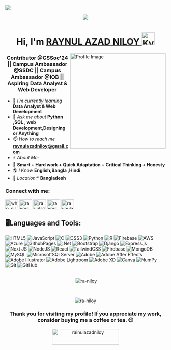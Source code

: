 [![](https://visitcount.itsvg.in/api?id=ra-niloy&icon=0&color=0)](https://visitcount.itsvg.in)
<p align="center">
  <img src="https://readme-typing-svg.demolab.com/?lines=CONTRIBUTOR%20GIRLSCRIPT%20SUMMER%20OF%20CODE%202024;CAMPUS%20AMBASSADOR%20SSDC%20BANGLADESH;CAMPUS%20AMBASSADOR%20ICT%20OLYMPIAD%20BANGLADESH;ASPIRING%20DATA%20ANALYST%20%26%20WEB%20DEVELOPER&font=Fira%20Code&center=true&width=700&height=45&color=FF0000&vCenter=true&pause=1000&size=25" />
</p>

<h1 align="center"> Hi, I'm <a href="https://www.linkedin.com/in/raynulazadniloy/">RAYNUL AZAD NILOY </a> <img height="40" alt="Kyubey" src="https://raw.githubusercontent.com/innng/innng/master/assets/kyubey.gif"/></h1>

<img align="right" src="https://github.com/SankshipthShetty/SankshipthShetty/assets/99337968/2bd05422-3a3b-4d7c-94a1-7cdb584c09d7" alt="Profile Image" width="300"/>


<h3 align="center">Contributor @GSSoc'24 || Campus Ambassador @SSDC || Campus Ambassador @IOB || Aspiring Data Analyst & Web Developer</h3>

- 🌱 *I’m currently learning* **Data Analyst & Web Development**
- 💬 *Ask me about* **Python ,SQL , web Development,Designing or Anything**
- 📫 *How to reach me* **raynulazadniloy@gmail.com**
- ⚡ *About Me:* <br>
- 💎 **Smart + Hard work + Quick Adaptation + Critical Thinking + Honesty** <br>
- 🌎 *I Know* **English,Bangla ,Hindi**. <br>
- 📍 *Location:** **Bangladesh** <br>


<h3 align="left">Connect with me:</h3>
<p align="left">
<a href="https://twitter.com/who_niloy" target="blank"><img align="center" src="https://raw.githubusercontent.com/rahuldkjain/github-profile-readme-generator/master/src/images/icons/Social/twitter.svg" alt="who_niloy" height="30" width="40" /></a>
<a href="https://linkedin.com/in/raynul azad niloy" target="blank"><img align="center" src="https://raw.githubusercontent.com/rahuldkjain/github-profile-readme-generator/master/src/images/icons/Social/linked-in-alt.svg" alt="raynul azad niloy" height="30" width="40" /></a>
<a href="https://fb.com/rayulazadniloy" target="blank"><img align="center" src="https://raw.githubusercontent.com/rahuldkjain/github-profile-readme-generator/master/src/images/icons/Social/facebook.svg" alt="rayulazadniloy" height="30" width="40" /></a>
<a href="https://instagram.com/raynul_azad" target="blank"><img align="center" src="https://raw.githubusercontent.com/rahuldkjain/github-profile-readme-generator/master/src/images/icons/Social/instagram.svg" alt="raynul_azad" height="30" width="40" /></a>
<a href="https://discord.gg/raynulazadniloy" target="blank"><img align="center" src="https://raw.githubusercontent.com/rahuldkjain/github-profile-readme-generator/master/src/images/icons/Social/discord.svg" alt="raynulazadniloy" height="30" width="40" /></a>
</p>

<h2 align="left">🖥️Languages and Tools:</h2>

![HTML5](https://img.shields.io/badge/html5-%23E34F26.svg?style=for-the-badge&logo=html5&logoColor=white) ![JavaScript](https://img.shields.io/badge/javascript-%23323330.svg?style=for-the-badge&logo=javascript&logoColor=%23F7DF1E) ![C](https://img.shields.io/badge/c-%2300599C.svg?style=for-the-badge&logo=c&logoColor=white) ![CSS3](https://img.shields.io/badge/css3-%231572B6.svg?style=for-the-badge&logo=css3&logoColor=white) ![Python](https://img.shields.io/badge/python-3670A0?style=for-the-badge&logo=python&logoColor=ffdd54) ![R](https://img.shields.io/badge/r-%23276DC3.svg?style=for-the-badge&logo=r&logoColor=white) ![Firebase](https://img.shields.io/badge/firebase-%23039BE5.svg?style=for-the-badge&logo=firebase) ![AWS](https://img.shields.io/badge/AWS-%23FF9900.svg?style=for-the-badge&logo=amazon-aws&logoColor=white) ![Azure](https://img.shields.io/badge/azure-%230072C6.svg?style=for-the-badge&logo=microsoftazure&logoColor=white) ![GithubPages](https://img.shields.io/badge/github%20pages-121013?style=for-the-badge&logo=github&logoColor=white) ![.Net](https://img.shields.io/badge/.NET-5C2D91?style=for-the-badge&logo=.net&logoColor=white) ![Bootstrap](https://img.shields.io/badge/bootstrap-%238511FA.svg?style=for-the-badge&logo=bootstrap&logoColor=white) ![Django](https://img.shields.io/badge/django-%23092E20.svg?style=for-the-badge&logo=django&logoColor=white) ![Express.js](https://img.shields.io/badge/express.js-%23404d59.svg?style=for-the-badge&logo=express&logoColor=%2361DAFB) ![Next JS](https://img.shields.io/badge/Next-black?style=for-the-badge&logo=next.js&logoColor=white) ![NodeJS](https://img.shields.io/badge/node.js-6DA55F?style=for-the-badge&logo=node.js&logoColor=white) ![React](https://img.shields.io/badge/react-%2320232a.svg?style=for-the-badge&logo=react&logoColor=%2361DAFB) ![TailwindCSS](https://img.shields.io/badge/tailwindcss-%2338B2AC.svg?style=for-the-badge&logo=tailwind-css&logoColor=white) ![Firebase](https://img.shields.io/badge/firebase-a08021?style=for-the-badge&logo=firebase&logoColor=ffcd34) ![MongoDB](https://img.shields.io/badge/MongoDB-%234ea94b.svg?style=for-the-badge&logo=mongodb&logoColor=white) ![MySQL](https://img.shields.io/badge/mysql-4479A1.svg?style=for-the-badge&logo=mysql&logoColor=white) ![MicrosoftSQLServer](https://img.shields.io/badge/Microsoft%20SQL%20Server-CC2927?style=for-the-badge&logo=microsoft%20sql%20server&logoColor=white) ![Adobe](https://img.shields.io/badge/adobe-%23FF0000.svg?style=for-the-badge&logo=adobe&logoColor=white) ![Adobe After Effects](https://img.shields.io/badge/Adobe%20After%20Effects-9999FF.svg?style=for-the-badge&logo=Adobe%20After%20Effects&logoColor=white) ![Adobe Illustrator](https://img.shields.io/badge/adobe%20illustrator-%23FF9A00.svg?style=for-the-badge&logo=adobe%20illustrator&logoColor=white) ![Adobe Lightroom](https://img.shields.io/badge/Adobe%20Lightroom-31A8FF.svg?style=for-the-badge&logo=Adobe%20Lightroom&logoColor=white) ![Adobe XD](https://img.shields.io/badge/Adobe%20XD-470137?style=for-the-badge&logo=Adobe%20XD&logoColor=#FF61F6) ![Canva](https://img.shields.io/badge/Canva-%2300C4CC.svg?style=for-the-badge&logo=Canva&logoColor=white) ![NumPy](https://img.shields.io/badge/numpy-%23013243.svg?style=for-the-badge&logo=numpy&logoColor=white) ![Git](https://img.shields.io/badge/git-%23F05033.svg?style=for-the-badge&logo=git&logoColor=white) ![GitHub](https://img.shields.io/badge/github-%23121011.svg?style=for-the-badge&logo=github&logoColor=white)
<br>
<br>
<p align="center">&nbsp;<img align="center" src="https://github-readme-stats.vercel.app/api?username=ra-niloy&show_icons=true&locale=en" alt="ra-niloy" /></p><br>
<p align="center"><img align="center" src="https://github-readme-streak-stats.herokuapp.com/?user=ra-niloy&" alt="ra-niloy" /></p>
<h3 align="center">Thank you for visiting my profile! If you appreciate my work, consider buying me a coffee or tea. 😊</h3>
<p align="center"><a href="https://www.buymeacoffee.com/rainulazadniloy"> <img center="left" src="https://cdn.buymeacoffee.com/buttons/v2/default-yellow.png" height="50" width="210" alt="rainulazadniloy" /></a></p><br><br>
